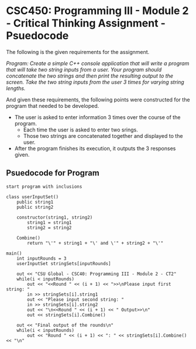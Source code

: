 # CSC450: Programming III - Module 2 - Critical Thinking Assignment - Psuedocode
The following is the given requirements for the assignment.

*Program: Create a simple C++ console application that will write a program that will take two string inputs from a user. Your program should concatenate the two strings and then print the resulting output to the screen. Take the two string inputs from the user 3 times for varying string lengths.*

And given these requirements, the following points were constructed for the program that needed to be developed.
* The user is asked to enter information 3 times over the course of the program.
    * Each time the user is asked to enter two srings.
    * Those two strings are concatenated together and displayed to the user.
* After the program finishes its execution, it outputs the 3 responses given.

## Psuedocode for Program
```
start program with inclusions

class userInputSet()
    public string1
    public string2

    constructor(string1, string2)
        string1 = string1
        string2 = string2

    Combine()
        return "\'" + string1 + "\' and \'" + string2 + "\'"

main()
    int inputRounds = 3
    userInputSet stringSets[inputRounds]

    out << "CSU Global - CSC40: Programming III - Module 2 - CT2"
    while(i < inputRounds)
        out << "<<Round " << (i + 1) << ">>\nPlease input first string: "
        in >> stringSets[i].string1
        out << "Please input second string: "
        in >> stringSets[i].string2
        out << "\n<<Round " << (i + 1) << " Output>>\n"
        out << stringSets[i].Combine()

    out << "Final output of the rounds\n"
    while(i < inputRounds)
        out << "Round " << (i + 1) << ": " << stringSets[i].Combine() << "\n"
```